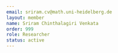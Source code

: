 ```yaml
---
email: sriram.cv@math.uni-heidelberg.de
layout: member
name: Sriram Chinthalagiri Venkata
order: 999
role: Researcher
status: active
---
```


